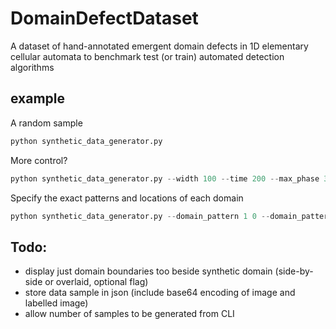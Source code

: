 # DomainDefectDataset
A dataset of hand-annotated emergent domain defects in 1D elementary cellular automata to benchmark test (or train) automated detection algorithms


## example

A random sample
```python
python synthetic_data_generator.py 
```

More control?
```python
python synthetic_data_generator.py --width 100 --time 200 --max_phase 3 --n_domains 3 
```

Specify the exact patterns and locations of each domain
```python
python synthetic_data_generator.py --domain_pattern 1 0 --domain_pattern 0 1 --domain_centre 10 10 --domain_centre 50 50  
```

## Todo:
- display just domain boundaries too beside synthetic domain (side-by-side or overlaid, optional flag)
- store data sample in json (include base64 encoding of image and labelled image)
- allow number of samples to be generated from CLI